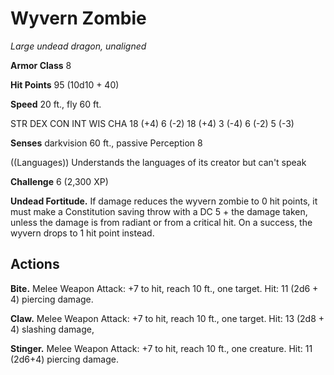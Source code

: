 # Wyvern Zombie
*Large undead dragon, unaligned*

**Armor Class** 8

**Hit Points** 95 (10d10 + 40)

**Speed** 20 ft., fly 60 ft.

STR DEX CON INT WIS CHA
18 (+4) 6 (-2) 18 (+4) 3 (-4) 6 (-2) 5 (-3)

**Senses** darkvision 60 ft., passive Perception 8

((Languages)) Understands the languages of its creator but can't speak

**Challenge** 6 (2,300 XP)

**Undead Fortitude.** If damage reduces the wyvern zombie to 0 hit points, it must make a Constitution saving throw with a DC 5 + the damage taken, unless the damage is from radiant or from a critical hit. On a success, the wyvern drops to 1 hit point instead.

## Actions
**Bite.** Melee Weapon Attack: +7 to hit, reach 10 ft., one target. Hit: 11 (2d6 + 4) piercing damage.

**Claw.** Melee Weapon Attack: +7 to hit, reach 10 ft., one target. Hit: 13 (2d8 + 4) slashing damage,

**Stinger.** Melee Weapon Attack: +7 to hit, reach 10 ft., one creature. Hit: 11 (2d6+4) piercing damage.
